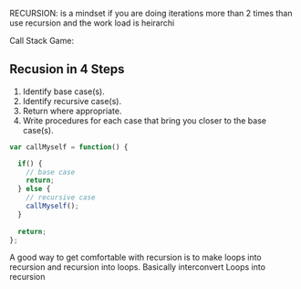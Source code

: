 RECURSION: is a mindset 
if you are doing iterations more than 2 times than use recursion and the work load is heirarchi

Call Stack Game:

## Recusion in 4 Steps 

1. Identify base case(s).
2. Identify recursive case(s).
3. Return where appropriate.
4. Write procedures for each case that bring you closer to the base case(s).

```js
var callMyself = function() {

  if() {
    // base case
    return;
  } else {
    // recursive case
    callMyself();
  }
    
  return;
};

```

A good way to get comfortable with recursion is to make loops into recursion and recursion into loops. Basically interconvert Loops into recursion